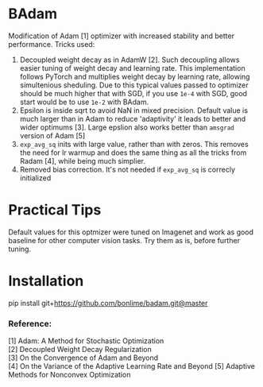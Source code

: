 # BAdam
Modification of Adam [1] optimizer with increased stability and better performance. Tricks used:

1. Decoupled weight decay as in AdamW [2]. Such decoupling allows easier tuning of weight decay and learning rate. This implementation follows PyTorch and multiplies weight decay by learning rate, allowing simultenious sheduling. Due to this typical values passed to optimizer should be much higher that with SGD, if you use `1e-4` with SGD, good start would be to use `1e-2` with BAdam.
2. Epsilon is inside sqrt to avoid NaN in mixed precision. Default value is much larger than in Adam to reduce 'adaptivity' it leads to better and wider optimums [3]. Large epslion also works better than `amsgrad` version of Adam [5]
3. `exp_avg_sq` inits with large value, rather than with zeros. This removes the need for lr warmup and does the same thing as all the tricks from Radam [4], while being much simplier. 
4. Removed bias correction. It's not needed if `exp_avg_sq` is correcly initialized

# Practical Tips
Default values for this optmizer were tuned on Imagenet and work as good baseline for other computer vision tasks. Try them as is, before further tuning. 

# Installation
pip install git+https://github.com/bonlime/badam.git@master

### Reference:  
[1] Adam: A Method for Stochastic Optimization  
[2] Decoupled Weight Decay Regularization  
[3] On the Convergence of Adam and Beyond  
[4] On the Variance of the Adaptive Learning Rate and Beyond
[5] Adaptive Methods for Nonconvex Optimization